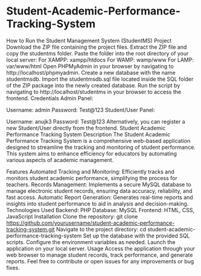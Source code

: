 # Student-Academic-Performance-Tracking-System
How to Run the Student Management System (StudentMS) Project
Download the ZIP file containing the project files.
Extract the ZIP file and copy the studentms folder.
Paste the folder into the root directory of your local server:
For XAMPP: xampp/htdocs
For WAMP: wamp/www
For LAMP: var/www/html
Open PHPMyAdmin in your browser by navigating to http://localhost/phpmyadmin.
Create a new database with the name studentmsdb.
Import the studentmsdb.sql file located inside the SQL folder of the ZIP package into the newly created database.
Run the script by navigating to http://localhost/studentms in your browser to access the frontend.
Credentials
Admin Panel:

Username: admin
Password: Test@123
Student/User Panel:

Username: anujk3
Password: Test@123
Alternatively, you can register a new Student/User directly from the frontend.
Student Academic Performance Tracking System
Description
The Student Academic Performance Tracking System is a comprehensive web-based application designed to streamline the tracking and monitoring of student performance. This system aims to enhance efficiency for educators by automating various aspects of academic management.

Features
Automated Tracking and Monitoring: Efficiently tracks and monitors student academic performance, simplifying the process for teachers.
Records Management: Implements a secure MySQL database to manage electronic student records, ensuring data accuracy, reliability, and fast access.
Automatic Report Generation: Generates real-time reports and insights into student performance to aid in analysis and decision-making.
Technologies Used
Backend: PHP
Database: MySQL
Frontend: HTML, CSS, JavaScript
Installation
Clone the repository: git clone https://github.com/yourusername/student-academic-performance-tracking-system.git
Navigate to the project directory: cd student-academic-performance-tracking-system
Set up the database with the provided SQL scripts.
Configure the environment variables as needed.
Launch the application on your local server.
Usage
Access the application through your web browser to manage student records, track performance, and generate reports.
Feel free to contribute or open issues for any improvements or bug fixes.
